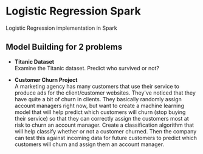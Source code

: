# Logistic Regression Spark
Logistic Regression implementation in Spark

## Model Building for 2 problems
* <b>Titanic Dataset</b><br>
Examine the Titanic dataset. Predict who survived or not?

* <b>Customer Churn Project</b><br>
A marketing agency has many customers that use their service to produce ads for the client/customer websites. 
They've noticed that they have quite a bit of churn in clients. 
They basically randomly assign account managers right now, but want to create a machine learning model that will help predict which customers will churn (stop buying their service) so that they can correctly assign the customers most at risk to churn an account manager.
Create a classification algorithm that will help classify whether or not a customer churned.
Then the company can test this against incoming data for future customers to predict which customers will churn and assign them an account manager.
